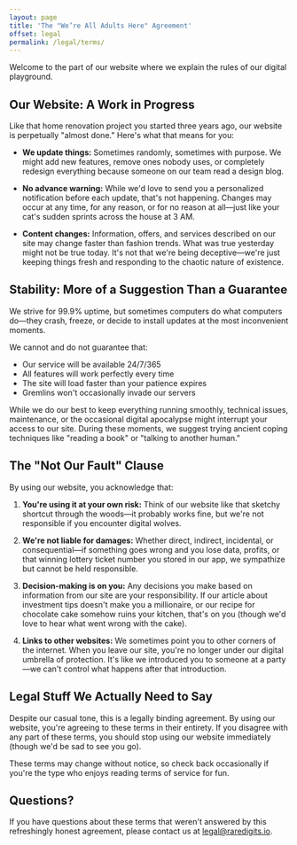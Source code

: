 ```yaml
---
layout: page
title: 'The "We’re All Adults Here" Agreement'
offset: legal
permalink: /legal/terms/
---
```


Welcome to the part of our website where we explain the rules of our digital playground.

## Our Website: A Work in Progress

Like that home renovation project you started three years ago, our website is perpetually "almost done." Here's what that means for you:

- **We update things:** Sometimes randomly, sometimes with purpose. We might add new features, remove ones nobody uses, or completely redesign everything because someone on our team read a design blog.

- **No advance warning:** While we'd love to send you a personalized notification before each update, that's not happening. Changes may occur at any time, for any reason, or for no reason at all—just like your cat's sudden sprints across the house at 3 AM.

- **Content changes:** Information, offers, and services described on our site may change faster than fashion trends. What was true yesterday might not be true today. It's not that we're being deceptive—we're just keeping things fresh and responding to the chaotic nature of existence.

## Stability: More of a Suggestion Than a Guarantee

We strive for 99.9% uptime, but sometimes computers do what computers do—they crash, freeze, or decide to install updates at the most inconvenient moments. 

<div class="highlight">We cannot and do not guarantee that:</div>

- Our service will be available 24/7/365
- All features will work perfectly every time
- The site will load faster than your patience expires
- Gremlins won't occasionally invade our servers

While we do our best to keep everything running smoothly, technical issues, maintenance, or the occasional digital apocalypse might interrupt your access to our site. During these moments, we suggest trying ancient coping techniques like "reading a book" or "talking to another human."

## The "Not Our Fault" Clause

By using our website, you acknowledge that:

1. **You're using it at your own risk:** Think of our website like that sketchy shortcut through the woods—it probably works fine, but we're not responsible if you encounter digital wolves.

2. **We're not liable for damages:** Whether direct, indirect, incidental, or consequential—if something goes wrong and you lose data, profits, or that winning lottery ticket number you stored in our app, we sympathize but cannot be held responsible.

3. **Decision-making is on you:** Any decisions you make based on information from our site are your responsibility. If our article about investment tips doesn't make you a millionaire, or our recipe for chocolate cake somehow ruins your kitchen, that's on you (though we'd love to hear what went wrong with the cake).

4. **Links to other websites:** We sometimes point you to other corners of the internet. When you leave our site, you're no longer under our digital umbrella of protection. It's like we introduced you to someone at a party—we can't control what happens after that introduction.

## Legal Stuff We Actually Need to Say

Despite our casual tone, this is a legally binding agreement. By using our website, you're agreeing to these terms in their entirety. If you disagree with any part of these terms, you should stop using our website immediately (though we'd be sad to see you go).

These terms may change without notice, so check back occasionally if you're the type who enjoys reading terms of service for fun.

## Questions?

If you have questions about these terms that weren't answered by this refreshingly honest agreement, please contact us at [legal@raredigits.io](mailto:legal@raredigits.io).